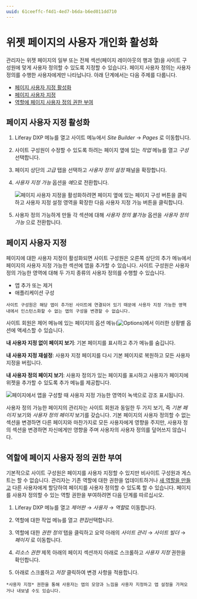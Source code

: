 ```yaml
---
uuid: 61ceeffc-f4d1-4ed7-b6da-b6ed011dd710
---
```


# 위젯 페이지의 사용자 개인화 활성화

관리자는 위젯 페이지의 일부 또는 전체 섹션(페이지 레이아웃의 행과 열)을 사이트 구성원에 맞게 사용자 정의할 수 있도록 지정할 수 있습니다. 페이지 사용자 정의는 사용자 정의를 수행한 사용자에게만 나타납니다. 아래 단계에서는 다음 주제를 다룹니다.

- [페이지 사용자 지정 활성화](#enabling-page-customizations)
- [페이지 사용자 지정](#customizing-pages)
- [역할에 페이지 사용자 정의 권한 부여](#granting-roles-permission-to-customize-pages)

## 페이지 사용자 지정 활성화

1. Liferay DXP 메뉴를 열고 사이트 메뉴에서 *Site Builder* &rarr; *Pages* 로 이동합니다.

1. 사이트 구성원이 수정할 수 있도록 하려는 페이지 옆에 있는 *작업* 메뉴를 열고 *구성*선택합니다.

1. 페이지 상단의 *고급* 탭을 선택하고 *사용자 정의 설정* 패널을 확장합니다.

1. *사용자 지정 가능* 옵션을 *예*으로 전환합니다.

    ![페이지 사용자 지정을 활성화하려면 페이지 옆에 있는 페이지 구성 버튼을 클릭하고 사용자 지정 설정 영역을 확장한 다음 사용자 지정 가능 버튼을 클릭합니다.](./personalizing-pages/images/01.png)

1. 사용자 정의 가능하게 만들 각 섹션에 대해 *사용자 정의 불가능* 옵션을 *사용자 정의 가능* 으로 전환합니다.

## 페이지 사용자 지정

페이지에 대한 사용자 지정이 활성화되면 사이트 구성원은 오른쪽 상단의 추가 메뉴에서 페이지의 사용자 지정 가능한 섹션에 앱을 추가할 수 있습니다. 사이트 구성원은 사용자 정의 가능한 영역에 대해 두 가지 종류의 사용자 정의를 수행할 수 있습니다.

- 앱 추가 또는 제거
- 애플리케이션 구성

```{note}
사이트 구성원은 해당 앱이 추가된 사이트에 연결되어 있기 때문에 사용자 지정 가능한 영역 내에서 인스턴스화할 수 없는 앱의 구성을 변경할 수 없습니다.
```

사이트 회원은 제어 메뉴에 있는 페이지의 옵션 메뉴(![Options](../../../../images/icon-options.png))에서 이러한 상황별 옵션에 액세스할 수 있습니다.

**내 사용자 지정 없이 페이지 보기**: 기본 페이지를 표시하고 추가 메뉴를 숨깁니다.

**내 사용자 지정 재설정**: 사용자 지정 페이지를 다시 기본 페이지로 복원하고 모든 사용자 지정을 버립니다.

**내 사용자 정의 페이지 보기**: 사용자 정의가 있는 페이지를 표시하고 사용자가 페이지에 위젯을 추가할 수 있도록 추가 메뉴를 제공합니다.

![페이지에서 앱을 구성할 때 사용자 지정 가능한 영역이 녹색으로 강조 표시됩니다.](./personalizing-pages/images/02.png)

사용자 정의 가능한 페이지의 관리자는 사이트 회원과 동일한 두 가지 보기, 즉 *기본 페이지* 보기와 *사용자 정의 페이지* 보기를 갖습니다. 기본 페이지의 사용자 정의할 수 없는 섹션을 변경하면 다른 페이지와 마찬가지로 모든 사용자에게 영향을 주지만, 사용자 정의 섹션을 변경하면 자신에게만 영향을 주며 사용자의 사용자 정의를 덮어쓰지 않습니다.

## 역할에 페이지 사용자 정의 권한 부여

기본적으로 사이트 구성원은 페이지를 사용자 지정할 수 있지만 비사이트 구성원과 게스트는 할 수 없습니다. 관리자는 기존 역할에 대한 권한을 업데이트하거나 [새 역할을 만들고](../../../users-and-permissions/roles-and-permissions/creating-and-managing-roles.md) 다른 사용자에게 할당하여 페이지를 사용자 정의할 수 있도록 할 수 있습니다. 페이지를 사용자 정의할 수 있는 역할 권한을 부여하려면 다음 단계를 따르십시오.

1. Liferay DXP 메뉴를 열고 *제어판* &rarr; *사용자* &rarr; *역할*로 이동합니다.

1. 역할에 대한 작업 메뉴를 열고 *편집*선택합니다.

1. 역할에 대한 *권한 정의* 탭을 클릭하고 요약 아래의 *사이트 관리* &rarr; *사이트 빌더* &rarr; *페이지* 로 이동합니다.

1. *리소스 권한* 제목 아래의 페이지 섹션까지 아래로 스크롤하고 *사용자 지정* 권한을 확인합니다.

1. 아래로 스크롤하고 *저장* 클릭하여 변경 사항을 적용합니다.

```{note}
*사용자 지정* 권한을 통해 사용자는 앱의 모양과 느낌을 사용자 지정하고 앱 설정을 가져오거나 내보낼 수도 있습니다.
```
